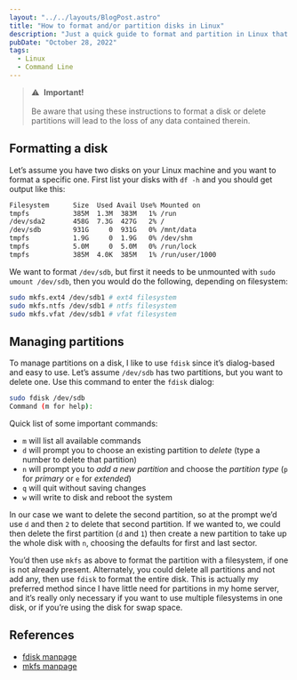 ```yaml
---
layout: "../../layouts/BlogPost.astro"
title: "How to format and/or partition disks in Linux"
description: "Just a quick guide to format and partition in Linux that I wrote for myself a long time ago, and recently had to reference again."
pubDate: "October 28, 2022"
tags:
  - Linux
  - Command Line
---
```


> &#x26a0;&#xfe0f; &nbsp;**Important!**<br><br> Be aware that using these instructions to format a disk or delete partitions will lead to the loss of any data contained therein.

## Formatting a disk

Let’s assume you have two disks on your Linux machine and you want to format a specific one. First list your disks with `df -h` and you should get output like this:

```bash
Filesystem      Size  Used Avail Use% Mounted on
tmpfs           385M  1.3M  383M   1% /run
/dev/sda2       458G  7.3G  427G   2% /
/dev/sdb        931G     0  931G   0% /mnt/data
tmpfs           1.9G     0  1.9G   0% /dev/shm
tmpfs           5.0M     0  5.0M   0% /run/lock
tmpfs           385M  4.0K  385M   1% /run/user/1000
```

We want to format `/dev/sdb`, but first it needs to be unmounted with `sudo umount /dev/sdb`, then you would do the following, depending on filesystem:

```bash
sudo mkfs.ext4 /dev/sdb1 # ext4 filesystem
sudo mkfs.ntfs /dev/sdb1 # ntfs filesystem
sudo mkfs.vfat /dev/sdb1 # vfat filesystem
```

## Managing partitions

To manage partitions on a disk, I like to use `fdisk` since it’s dialog-based and easy to use. Let’s assume `/dev/sdb` has two partitions, but you want to delete one. Use this command to enter the `fdisk` dialog:

```bash
sudo fdisk /dev/sdb
Command (m for help):
```

Quick list of some important commands:

- `m` will list all available commands
- `d` will prompt you to choose an existing partition to _delete_ (type a number to delete that partition)
- `n` will prompt you to _add a new partition_ and choose the _partition type_ (`p` for _primary_ or `e` for _extended_)
- `q` will quit without saving changes
- `w` will write to disk and reboot the system

In our case we want to delete the second partition, so at the prompt we’d use `d` and then `2` to delete that second partition. If we wanted to, we could then delete the first partition (`d` and `1`) then create a new partition to take up the whole disk with `n`, choosing the defaults for first and last sector.

You’d then use `mkfs` as above to format the partition with a filesystem, if one is not already present. Alternately, you could delete all partitions and not add any, then use `fdisk` to format the entire disk. This is actually my preferred method since I have little need for partitions in my home server, and it’s really only necessary if you want to use multiple filesystems in one disk, or if you’re using the disk for swap space.

## References

- [fdisk manpage](https://man7.org/linux/man-pages/man8/fdisk.8.html)
- [mkfs manpage](https://man7.org/linux/man-pages/man8/mkfs.8.html)

<form>
<input type="hidden" id="postId" name="postId" value="how-to-format-partition-linux" />
</form>
